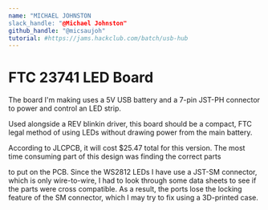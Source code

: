 ```yaml
---
name: "MICHAEL JOHNSTON
slack_handle: "@Michael Johnston"
github_handle: "@micsaujoh"
tutorial: #https://jams.hackclub.com/batch/usb-hub 
---
```


# FTC 23741 LED Board

<!-- Describe your board in 2-3 sentences. What are you making? What will it do? --> The board I'm making uses a 5V USB battery and a 7-pin JST-PH connector to power and control an LED strip. 
Used alongside a REV blinkin driver, this board should be a compact, FTC legal method of using LEDs without drawing power from the main battery.

<!-- How much is it going to cost? --> According to JLCPCB, it will cost $25.47 total for this version.

<!-- Tell us a little bit about your design process. What were some challenges? What helped? ***Totally optional*** --> The most time consuming part of this design was finding the correct parts
to put on the PCB. Since the WS2812 LEDs I have use a JST-SM connector, which is only wire-to-wire, I had to look through some data sheets to see if the parts were cross compatible. 
As a result, the ports lose the locking feature of the SM connector, which I may try to fix using a 3D-printed case.
